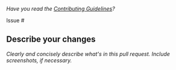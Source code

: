 _Have you read the [Contributing Guidelines](./CONTRIBUTING.md)?_

Issue #

## Describe your changes

_Clearly and concisely describe what's in this pull request. Include screenshots, if necessary._
